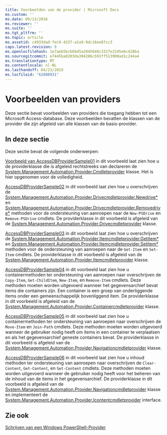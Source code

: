 ```yaml
---
title: Voorbeelden van de provider | Microsoft Docs
ms.custom: ''
ms.date: 09/13/2016
ms.reviewer: ''
ms.suite: ''
ms.tgt_pltfrm: ''
ms.topic: article
ms.assetid: c4933dad-fec9-4337-a1a9-9dc16ee87cc3
caps.latest.revision: 9
ms.openlocfilehash: 1e7aeb5bcb6bd5a2845648c3327e2245e6c428ba
ms.sourcegitcommit: e7445ba8203da304286c591ff513900ad1c244a4
ms.translationtype: MT
ms.contentlocale: nl-NL
ms.lasthandoff: 04/23/2019
ms.locfileid: "62080931"
---
```

# <a name="provider-samples"></a>Voorbeelden van providers

Deze sectie bevat voorbeelden van providers die toegang hebben tot een Microsoft Access-database. Deze voorbeelden bevatten de klassen van de provider die zijn afgeleid van alle klassen van de basis-provider.

## <a name="in-this-section"></a>In deze sectie

Deze sectie bevat de volgende onderwerpen:

[Voorbeeld van AccessDBProviderSample01](./accessdbprovidersample01.md) in dit voorbeeld laat zien hoe u de providerklasse die is afgeleid rechtstreeks van declareren de [System.Management.Automation.Provider.Cmdletprovider](/dotnet/api/System.Management.Automation.Provider.CmdletProvider) klasse. Het is hier opgenomen voor de volledigheid.

[AccessDBProviderSample02](./accessdbprovidersample02.md) in dit voorbeeld laat zien hoe u overschrijven de [System.Management.Automation.Provider.Drivecmdletprovider.Newdrive*](/dotnet/api/System.Management.Automation.Provider.DriveCmdletProvider.NewDrive) en [ System.Management.Automation.Provider.Drivecmdletprovider.Removedrive*](/dotnet/api/System.Management.Automation.Provider.DriveCmdletProvider.RemoveDrive) methoden voor de ondersteuning van aanroepen naar de `New-PSDrive` en `Remove-PSDrive` cmdlets. De providerklasse in dit voorbeeld is afgeleid van de [System.Management.Automation.Provider.Drivecmdletprovider](/dotnet/api/System.Management.Automation.Provider.DriveCmdletProvider) klasse.

[AccessDBProviderSample03](./accessdbprovidersample03.md) in dit voorbeeld laat zien hoe u overschrijven de [System.Management.Automation.Provider.Itemcmdletprovider.Getitem*](/dotnet/api/System.Management.Automation.Provider.ItemCmdletProvider.GetItem) en [ System.Management.Automation.Provider.Itemcmdletprovider.Setitem*](/dotnet/api/System.Management.Automation.Provider.ItemCmdletProvider.SetItem) methoden voor de ondersteuning van aanroepen naar de `Get-Item` en `Set-Item` cmdlets. De providerklasse in dit voorbeeld is afgeleid van de [System.Management.Automation.Provider.Itemcmdletprovider](/dotnet/api/System.Management.Automation.Provider.ItemCmdletProvider) klasse.

[AccessDBProviderSample04](./accessdbprovidersample04.md) in dit voorbeeld laat zien hoe u containermethoden ter ondersteuning van aanroepen naar overschrijven de `Copy-Item`, `Get-ChildItem`, `New-Item`, en `Remove-Item` cmdlets. Deze methoden moeten worden uitgevoerd wanneer het gegevensarchief bevat items die containers zijn. Een container is een groep van onderliggende items onder een gemeenschappelijk bovenliggend item. De providerklasse in dit voorbeeld is afgeleid van de [System.Management.Automation.Provider.Containercmdletprovider](/dotnet/api/System.Management.Automation.Provider.ContainerCmdletProvider) klasse.

[AccessDBProviderSample05](./accessdbprovidersample05.md) in dit voorbeeld laat zien hoe u containermethoden ter ondersteuning van aanroepen naar overschrijven de `Move-Item` en `Join-Path` cmdlets. Deze methoden moeten worden uitgevoerd wanneer de gebruiker nodig heeft om items in een container te verplaatsen en als het gegevensarchief geneste containers bevat. De providerklasse in dit voorbeeld is afgeleid van de [System.Management.Automation.Provider.Navigationcmdletprovider](/dotnet/api/System.Management.Automation.Provider.NavigationCmdletProvider) klasse.

[AccessDBProviderSample06](./accessdbprovidersample06.md) in dit voorbeeld laat zien hoe u inhoud methoden ter ondersteuning van aanroepen naar overschrijven de `Clear-Content`, `Get-Content`, en `Set-Content` cmdlets. Deze methoden moeten worden uitgevoerd wanneer de gebruiker nodig heeft voor het beheren van de inhoud van de items in het gegevensarchief. De providerklasse in dit voorbeeld is afgeleid van de [System.Management.Automation.Provider.Navigationcmdletprovider](/dotnet/api/System.Management.Automation.Provider.NavigationCmdletProvider) klasse en implementeert de [ System.Management.Automation.Provider.Icontentcmdletprovider](/dotnet/api/System.Management.Automation.Provider.IContentCmdletProvider) interface.

## <a name="see-also"></a>Zie ook

[Schrijven van een Windows PowerShell-Provider](./writing-a-windows-powershell-provider.md)